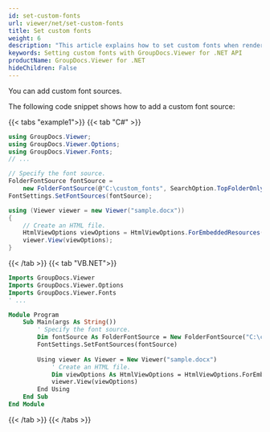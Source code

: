 ```yaml
---
id: set-custom-fonts
url: viewer/net/set-custom-fonts
title: Set custom fonts
weight: 6
description: "This article explains how to set custom fonts when rendering documents with GroupDocs.Viewer within your .NET applications."
keywords: Setting custom fonts with GroupDocs.Viewer for .NET API
productName: GroupDocs.Viewer for .NET
hideChildren: False
---
```

You can add custom font sources.

The following code snippet shows how to add a custom font source:

{{< tabs "example1">}}
{{< tab "C#" >}}
```csharp
using GroupDocs.Viewer;
using GroupDocs.Viewer.Options;
using GroupDocs.Viewer.Fonts;
// ...

// Specify the font source.
FolderFontSource fontSource = 
    new FolderFontSource(@"C:\custom_fonts", SearchOption.TopFolderOnly);
FontSettings.SetFontSources(fontSource);

using (Viewer viewer = new Viewer("sample.docx"))
{
    // Create an HTML file.
    HtmlViewOptions viewOptions = HtmlViewOptions.ForEmbeddedResources();
    viewer.View(viewOptions);
}
```
{{< /tab >}}
{{< tab "VB.NET">}}
```vb
Imports GroupDocs.Viewer
Imports GroupDocs.Viewer.Options
Imports GroupDocs.Viewer.Fonts
' ...

Module Program
    Sub Main(args As String())
        ' Specify the font source.
        Dim fontSource As FolderFontSource = New FolderFontSource("C:\custom_fonts", SearchOption.TopFolderOnly)
        FontSettings.SetFontSources(fontSource)
    
        Using viewer As Viewer = New Viewer("sample.docx")
            ' Create an HTML file.
            Dim viewOptions As HtmlViewOptions = HtmlViewOptions.ForEmbeddedResources()
            viewer.View(viewOptions)
        End Using
    End Sub
End Module
```
{{< /tab >}}
{{< /tabs >}}